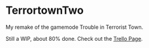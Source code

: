 # TerrortownTwo
My remake of the gamemode Trouble in Terrorist Town.

Still a WIP, about 80% done. Check out the [Trello Page](https://trello.com/b/uTKhO3AQ/ttt2).
